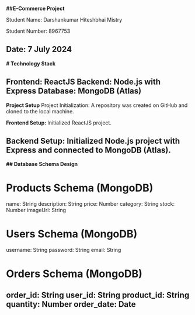**##E-Commerce Project**

Student Name: Darshankumar Hiteshbhai Mistry

Student Number: 8967753

Date: 7 July 2024 
------------------------------------------------------------------------------------
**# Technology Stack**

Frontend: ReactJS
Backend: Node.js with Express
Database: MongoDB (Atlas)
-------------------------------------------------------------------------------------
**Project Setup**
Project Initialization:
A repository was created on GitHub and cloned to the local machine.

**Frontend Setup:**
Initialized ReactJS project.

**Backend Setup:**
Initialized Node.js project with Express and connected to MongoDB (Atlas).
-------------------------------------------------------------------------------------
**## Database Schema Design**

# Products Schema (MongoDB)
name: String
description: String
price: Number
category: String
stock: Number
imageUrl: String

# Users Schema (MongoDB)
username: String
password: String
email: String

# Orders Schema (MongoDB)
order_id: String
user_id: String
product_id: String
quantity: Number
order_date: Date
-------------------------------------------------------------------------------------
